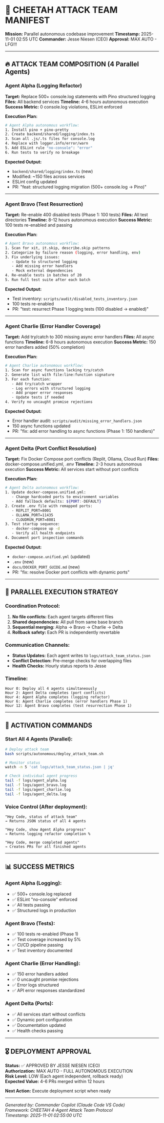 # 🎯 CHEETAH ATTACK TEAM MANIFEST
**Mission:** Parallel autonomous codebase improvement
**Timestamp:** 2025-11-01 02:55 UTC
**Commander:** Jesse Niesen (CEO)
**Approval:** MAX AUTO - LFG!!!

---

## 🔥 ATTACK TEAM COMPOSITION (4 Parallel Agents)

### Agent Alpha (Logging Refactor)
**Target:** Replace 500+ console.log statements with Pino structured logging
**Files:** All backend services
**Timeline:** 4-6 hours autonomous execution
**Success Metric:** 0 console.log violations, ESLint enforced

**Execution Plan:**
```bash
# Agent Alpha autonomous workflow:
1. Install pino + pino-pretty
2. Create backend/shared/logging/index.ts
3. Scan all .js/.ts files for console.log
4. Replace with logger.info/error/warn
5. Add ESLint rule "no-console": "error"
6. Run tests to verify no breakage
```

**Expected Output:**
- `backend/shared/logging/index.ts` (new)
- Modified: ~150 files across services
- ESLint config updated
- PR: "feat: structured logging migration (500+ console.log → Pino)"

---

### Agent Bravo (Test Resurrection)
**Target:** Re-enable 400 disabled tests (Phase 1: 100 tests)
**Files:** All test directories
**Timeline:** 8-12 hours autonomous execution
**Success Metric:** 100 tests re-enabled and passing

**Execution Plan:**
```bash
# Agent Bravo autonomous workflow:
1. Scan for xit, it.skip, describe.skip patterns
2. Categorize by failure reason (logging, error handling, env)
3. Fix underlying issues:
   - Update to structured logging
   - Add missing error handlers
   - Mock external dependencies
4. Re-enable tests in batches of 20
5. Run full test suite after each batch
```

**Expected Output:**
- Test inventory: `scripts/audit/disabled_tests_inventory.json`
- 100 tests re-enabled
- PR: "test: resurrect Phase 1 logging tests (100 disabled → enabled)"

---

### Agent Charlie (Error Handler Coverage)
**Target:** Add try/catch to 300 missing async error handlers
**Files:** All async functions
**Timeline:** 6-8 hours autonomous execution
**Success Metric:** 150 error handlers added (50% completion)

**Execution Plan:**
```bash
# Agent Charlie autonomous workflow:
1. Scan for async functions lacking try/catch
2. Generate list with file:line:function signature
3. For each function:
   - Add try/catch wrapper
   - Log errors with structured logging
   - Add proper error responses
   - Update tests if needed
4. Verify no uncaught promise rejections
```

**Expected Output:**
- Error handler audit: `scripts/audit/missing_error_handlers.json`
- 150 async functions updated
- PR: "fix: add error handling to async functions (Phase 1: 150 handlers)"

---

### Agent Delta (Port Conflict Resolution)
**Target:** Fix Docker Compose port conflicts (Replit, Ollama, Cloud Run)
**Files:** docker-compose.unified.yml, .env
**Timeline:** 2-3 hours autonomous execution
**Success Metric:** All services start without port conflicts

**Execution Plan:**
```bash
# Agent Delta autonomous workflow:
1. Update docker-compose.unified.yml:
   - Change hardcoded ports to environment variables
   - Add fallback defaults: ${PORT:-DEFAULT}
2. Create .env file with remapped ports:
   - REPLIT_PORT=8001
   - OLLAMA_PORT=11435
   - CLOUDRUN_PORT=8081
3. Test startup sequence:
   - docker-compose up -d
   - Verify all health endpoints
4. Document port inspection commands
```

**Expected Output:**
- `docker-compose.unified.yml` (updated)
- `.env` (new)
- `docs/DOCKER_PORT_GUIDE.md` (new)
- PR: "fix: resolve Docker port conflicts with dynamic ports"

---

## 🎯 PARALLEL EXECUTION STRATEGY

### Coordination Protocol:
1. **No file conflicts:** Each agent targets different files
2. **Shared dependencies:** All pull from same base branch
3. **Sequential merging:** Alpha → Bravo → Charlie → Delta
4. **Rollback safety:** Each PR is independently revertable

### Communication Channels:
- **Status Updates:** Each agent writes to `logs/attack_team_status.json`
- **Conflict Detection:** Pre-merge checks for overlapping files
- **Health Checks:** Hourly status reports to Jesse

### Timeline:
```
Hour 0: Deploy all 4 agents simultaneously
Hour 2: Agent Delta completes (port conflicts)
Hour 4: Agent Alpha completes (logging refactor)
Hour 6: Agent Charlie completes (error handlers Phase 1)
Hour 12: Agent Bravo completes (test resurrection Phase 1)
```

---

## 🚀 ACTIVATION COMMANDS

### Start All 4 Agents (Parallel):
```bash
# Deploy attack team
bash scripts/autonomous/deploy_attack_team.sh

# Monitor status
watch -n 5 'cat logs/attack_team_status.json | jq'

# Check individual agent progress
tail -f logs/agent_alpha.log
tail -f logs/agent_bravo.log
tail -f logs/agent_charlie.log
tail -f logs/agent_delta.log
```

### Voice Control (After deployment):
```
"Hey Code, status of attack team"
→ Returns JSON status of all 4 agents

"Hey Code, show Agent Alpha progress"
→ Returns logging refactor completion %

"Hey Code, merge completed agents"
→ Creates PRs for all finished agents
```

---

## 📊 SUCCESS METRICS

### Agent Alpha (Logging):
- ✅ 500+ console.log replaced
- ✅ ESLint "no-console" enforced
- ✅ All tests passing
- ✅ Structured logs in production

### Agent Bravo (Tests):
- ✅ 100 tests re-enabled (Phase 1)
- ✅ Test coverage increased by 5%
- ✅ CI/CD pipeline passing
- ✅ Test inventory documented

### Agent Charlie (Error Handling):
- ✅ 150 error handlers added
- ✅ 0 uncaught promise rejections
- ✅ Error logs structured
- ✅ API error responses standardized

### Agent Delta (Ports):
- ✅ All services start without conflicts
- ✅ Dynamic port configuration
- ✅ Documentation updated
- ✅ Health checks passing

---

## 🎖️ DEPLOYMENT APPROVAL

**Status:** ✅ APPROVED BY JESSE NIESEN (CEO)  
**Authorization:** MAX AUTO - FULL AUTONOMOUS EXECUTION  
**Risk Level:** LOW (Each agent independent, rollback ready)  
**Expected Value:** 4-6 PRs merged within 12 hours  

**Next Action:** Execute deployment script when ready

---

*Generated by: Commander Copilot (Claude Code VS Code)*  
*Framework: CHEETAH 4-Agent Attack Team Protocol*  
*Timestamp: 2025-11-01 02:55:00 UTC*
